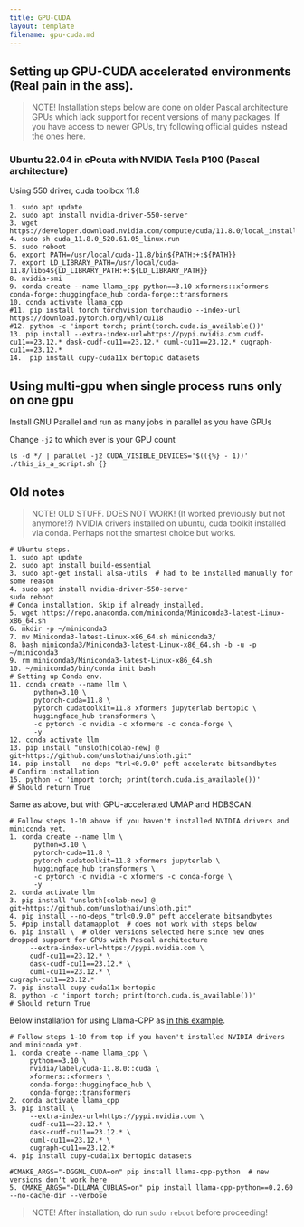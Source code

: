 ```yaml
---
title: GPU-CUDA
layout: template
filename: gpu-cuda.md
--- 
```



## Setting up GPU-CUDA accelerated environments (Real pain in the ass).

> NOTE! Installation steps below are done on older Pascal architecture GPUs which lack support for recent versions of many packages. If you have access to newer GPUs, try following official guides instead the ones here.

### Ubuntu 22.04 in cPouta with NVIDIA Tesla P100 (Pascal architecture)

Using 550 driver, cuda toolbox 11.8

```
1. sudo apt update
2. sudo apt install nvidia-driver-550-server
3. wget https://developer.download.nvidia.com/compute/cuda/11.8.0/local_installers/cuda_11.8.0_520.61.05_linux.run
4. sudo sh cuda_11.8.0_520.61.05_linux.run
5. sudo reboot
6. export PATH=/usr/local/cuda-11.8/bin${PATH:+:${PATH}}
7. export LD_LIBRARY_PATH=/usr/local/cuda-11.8/lib64${LD_LIBRARY_PATH:+:${LD_LIBRARY_PATH}}
8. nvidia-smi
9. conda create --name llama_cpp python==3.10 xformers::xformers conda-forge::huggingface_hub conda-forge::transformers
10. conda activate llama_cpp
#11. pip install torch torchvision torchaudio --index-url https://download.pytorch.org/whl/cu118
#12. python -c 'import torch; print(torch.cuda.is_available())'
13. pip install --extra-index-url=https://pypi.nvidia.com cudf-cu11==23.12.* dask-cudf-cu11==23.12.* cuml-cu11==23.12.* cugraph-cu11==23.12.*
14.  pip install cupy-cuda11x bertopic datasets
```

## Using multi-gpu when single process runs only on one gpu

Install GNU Parallel and run as many jobs in parallel as you have GPUs

Change `-j2` to which ever is your GPU count

```
ls -d */ | parallel -j2 CUDA_VISIBLE_DEVICES='$(({%} - 1))' ./this_is_a_script.sh {}
```

## Old notes

> NOTE! OLD STUFF. DOES NOT WORK! (It worked previously but not anymore!?)
NVIDIA drivers installed on ubuntu, cuda toolkit installed via conda. Perhaps not the smartest choice but works.

```
# Ubuntu steps.
1. sudo apt update
2. sudo apt install build-essential
3. sudo apt-get install alsa-utils  # had to be installed manually for some reason
4. sudo apt install nvidia-driver-550-server
sudo reboot
# Conda installation. Skip if already installed.
5. wget https://repo.anaconda.com/miniconda/Miniconda3-latest-Linux-x86_64.sh
6. mkdir -p ~/miniconda3
7. mv Miniconda3-latest-Linux-x86_64.sh miniconda3/
8. bash miniconda3/Miniconda3-latest-Linux-x86_64.sh -b -u -p ~/miniconda3
9. rm miniconda3/Miniconda3-latest-Linux-x86_64.sh
10. ~/miniconda3/bin/conda init bash
# Setting up Conda env.
11. conda create --name llm \  
      python=3.10 \
      pytorch-cuda=11.8 \
      pytorch cudatoolkit=11.8 xformers jupyterlab bertopic \
      huggingface_hub transformers \
      -c pytorch -c nvidia -c xformers -c conda-forge \
      -y
12. conda activate llm
13. pip install "unsloth[colab-new] @ git+https://github.com/unslothai/unsloth.git"
14. pip install --no-deps "trl<0.9.0" peft accelerate bitsandbytes
# Confirm installation
15. python -c 'import torch; print(torch.cuda.is_available())'
# Should return True
```

Same as above, but with GPU-accelerated UMAP and HDBSCAN. 

```
# Follow steps 1-10 above if you haven't installed NVIDIA drivers and miniconda yet.
1. conda create --name llm \  
      python=3.10 \
      pytorch-cuda=11.8 \
      pytorch cudatoolkit=11.8 xformers jupyterlab \
      huggingface_hub transformers \
      -c pytorch -c nvidia -c xformers -c conda-forge \
      -y  
2. conda activate llm  
3. pip install "unsloth[colab-new] @ git+https://github.com/unslothai/unsloth.git"
4. pip install --no-deps "trl<0.9.0" peft accelerate bitsandbytes
5. #pip install datamapplot  # does not work with steps below
6. pip install \  # older versions selected here since new ones dropped support for GPUs with Pascal architecture
     --extra-index-url=https://pypi.nvidia.com \
     cudf-cu11==23.12.* \
     dask-cudf-cu11==23.12.* \
     cuml-cu11==23.12.* \
cugraph-cu11==23.12.*  
7. pip install cupy-cuda11x bertopic
8. python -c 'import torch; print(torch.cuda.is_available())'
# Should return True
```

Below installation for using Llama-CPP as [in this example](https://xcelore.com/blog-topic-modelling-llama-3-bertopic/).

```
# Follow steps 1-10 from top if you haven't installed NVIDIA drivers and miniconda yet.
1. conda create --name llama_cpp \
     python==3.10 \
     nvidia/label/cuda-11.8.0::cuda \
     xformers::xformers \
     conda-forge::huggingface_hub \
     conda-forge::transformers
2. conda activate llama_cpp
3. pip install \
     --extra-index-url=https://pypi.nvidia.com \
     cudf-cu11==23.12.* \
     dask-cudf-cu11==23.12.* \
     cuml-cu11==23.12.* \
     cugraph-cu11==23.12.*
4. pip install cupy-cuda11x bertopic datasets

#CMAKE_ARGS="-DGGML_CUDA=on" pip install llama-cpp-python  # new versions don't work here
5. CMAKE_ARGS="-DLLAMA_CUBLAS=on" pip install llama-cpp-python==0.2.60 --no-cache-dir --verbose
```

> NOTE! After installation, do run `sudo reboot` before proceeding!

